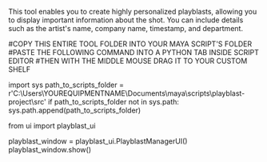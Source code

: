 This tool enables you to create highly personalized playblasts, allowing you to display 
important information about the shot. You can include details such as the artist's name, 
company name, timestamp, and department.

#COPY THIS ENTIRE TOOL FOLDER INTO YOUR MAYA SCRIPT'S FOLDER
#PASTE THE FOLLOWING COMMAND INTO A PYTHON TAB INSIDE SCRIPT EDITOR 
#THEN WITH THE MIDDLE MOUSE DRAG IT TO YOUR CUSTOM SHELF


import sys
path_to_scripts_folder = r'C:\Users\YOUREQUIPMENTNAME\Documents\maya\scripts\playblast-project\src'
if path_to_scripts_folder not in sys.path:
    sys.path.append(path_to_scripts_folder)


from ui import playblast_ui

playblast_window = playblast_ui.PlayblastManagerUI()
playblast_window.show()
